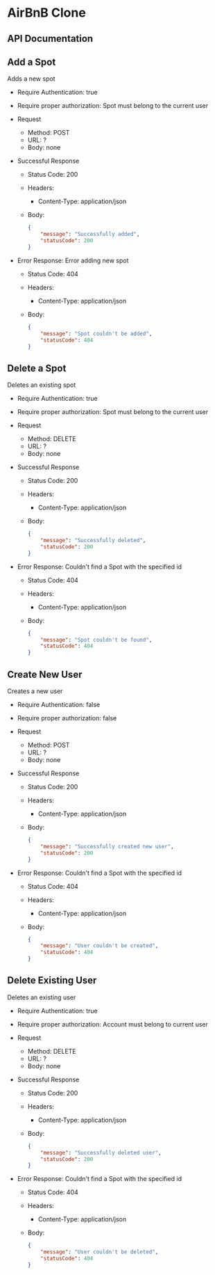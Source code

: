 # AirBnB Clone

## API Documentation

## Add a Spot

Adds a new spot

* Require Authentication: true
* Require proper authorization: Spot must belong to the current user
* Request
    * Method: POST
    * URL: ?
    * Body: none

* Successful Response
    * Status Code: 200
    * Headers:
        * Content-Type: application/json
    * Body:

        ```json
        {
            "message": "Successfully added",
            "statusCode": 200
        }
        ```

* Error Response: Error adding new spot
    * Status Code: 404
    * Headers:
        * Content-Type: application/json
    * Body:

        ```json
        {
            "message": "Spot couldn't be added",
            "statusCode": 404
        }
        ```

## Delete a Spot

Deletes an existing spot

* Require Authentication: true
* Require proper authorization: Spot must belong to the current user
* Request
    * Method: DELETE
    * URL: ?
    * Body: none

* Successful Response
    * Status Code: 200
    * Headers:
        * Content-Type: application/json
    * Body:

        ```json
        {
            "message": "Successfully deleted",
            "statusCode": 200
        }
        ```

* Error Response: Couldn't find a Spot with the specified id
    * Status Code: 404
    * Headers:
        * Content-Type: application/json
    * Body:

        ```json
        {
            "message": "Spot couldn't be found",
            "statusCode": 404
        }
        ```


## Create New User

Creates a new user

* Require Authentication: false
* Require proper authorization: false
* Request
    * Method: POST
    * URL: ?
    * Body: none

* Successful Response
    * Status Code: 200
    * Headers:
        * Content-Type: application/json
    * Body:

        ```json
        {
            "message": "Successfully created new user",
            "statusCode": 200
        }
        ```

* Error Response: Couldn't find a Spot with the specified id
    * Status Code: 404
    * Headers:
        * Content-Type: application/json
    * Body:

        ```json
        {
            "message": "User couldn't be created",
            "statusCode": 404
        }
        ```

## Delete Existing User

Deletes an existing user

* Require Authentication: true
* Require proper authorization: Account must belong to current user
* Request
    * Method: DELETE
    * URL: ?
    * Body: none

* Successful Response
    * Status Code: 200
    * Headers:
        * Content-Type: application/json
    * Body:

        ```json
        {
            "message": "Successfully deleted user",
            "statusCode": 200
        }
        ```

* Error Response: Couldn't find a Spot with the specified id
    * Status Code: 404
    * Headers:
        * Content-Type: application/json
    * Body:

        ```json
        {
            "message": "User couldn't be deleted",
            "statusCode": 404
        }
        ```
